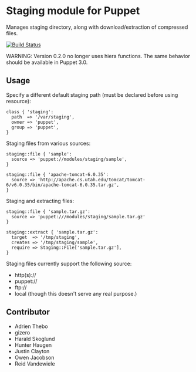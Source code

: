 # Staging module for Puppet

Manages staging directory, along with download/extraction of compressed files.

[![Build Status](https://secure.travis-ci.org/nanliu/puppet-staging.png?branch=master)](http://travis-ci.org/nanliu/puppet-staging)

WARNING: Version 0.2.0 no longer uses hiera functions. The same behavior should be available in Puppet 3.0.

## Usage

Specify a different default staging path (must be declared before using resource):

    class { 'staging':
      path  => '/var/staging',
      owner => 'puppet',
      group => 'puppet',
    }

Staging files from various sources:

    staging::file { 'sample':
      source => 'puppet://modules/staging/sample',
    }

    staging::file { 'apache-tomcat-6.0.35':
      source => 'http://apache.cs.utah.edu/tomcat/tomcat-6/v6.0.35/bin/apache-tomcat-6.0.35.tar.gz',
    }


Staging and extracting files:

    staging::file { 'sample.tar.gz':
      source => 'puppet:///modules/staging/sample.tar.gz'
    }

    staging::extract { 'sample.tar.gz':
      target  => '/tmp/staging',
      creates => '/tmp/staging/sample',
      require => Staging::File['sample.tar.gz'],
    }

Staging files currently support the following source:

* http(s)://
* puppet://
* ftp://
* local (though this doesn't serve any real purpose.)

## Contributor

* Adrien Thebo
* gizero
* Harald Skoglund
* Hunter Haugen
* Justin Clayton
* Owen Jacobson
* Reid Vandewiele
